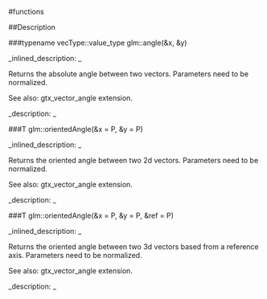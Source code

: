 #functions


<!--
_visible: True_
_advanced: False_
-->

##Description





<!----------------------------------------------------------------------------->

###typename vecType::value_type glm::angle(&x, &y)

<!--
_syntax: glm::angle(&x, &y)_
_name: glm::angle_
_returns: typename vecType::value_type_
_returns_description: _
_parameters: const vecType &x, const vecType &y_
_version_started: 0.10.0_
_version_deprecated: _
_summary: _
_constant: False_
_static: False_
_visible: True_
_advanced: False_
-->

_inlined_description: _

 Returns the absolute angle between two vectors.
 Parameters need to be normalized.

See also: gtx_vector_angle extension.





_description: _







<!----------------------------------------------------------------------------->

###T glm::orientedAngle(&x = P, &y = P)

<!--
_syntax: glm::orientedAngle(&x = P, &y = P)_
_name: glm::orientedAngle_
_returns: T_
_returns_description: _
_parameters: const glm::vec2 &x=P, const glm::vec2 &y=P_
_version_started: 0.10.0_
_version_deprecated: _
_summary: _
_constant: False_
_static: False_
_visible: True_
_advanced: False_
-->

_inlined_description: _

 Returns the oriented angle between two 2d vectors.
 Parameters need to be normalized.

See also: gtx_vector_angle extension.





_description: _







<!----------------------------------------------------------------------------->

###T glm::orientedAngle(&x = P, &y = P, &ref = P)

<!--
_syntax: glm::orientedAngle(&x = P, &y = P, &ref = P)_
_name: glm::orientedAngle_
_returns: T_
_returns_description: _
_parameters: const glm::vec3 &x=P, const glm::vec3 &y=P, const glm::vec3 &ref=P_
_version_started: 0.10.0_
_version_deprecated: _
_summary: _
_constant: False_
_static: False_
_visible: True_
_advanced: False_
-->

_inlined_description: _

 Returns the oriented angle between two 3d vectors based from a reference axis.
 Parameters need to be normalized.

See also: gtx_vector_angle extension.





_description: _







<!----------------------------------------------------------------------------->

